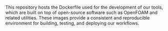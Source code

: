 This repository hosts the Dockerfile used for the development of our tools,
which are built on top of open-source software such as OpenFOAM and related
utilities. These images provide a consistent and reproducible environment for
building, testing, and deploying our workflows.
